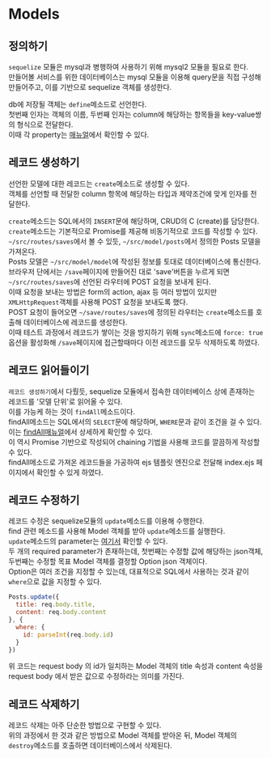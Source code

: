 # Models
## 정의하기
`sequelize` 모듈은 mysql과 병행하여 사용하기 위해 mysql2 모듈을 필요로 한다.   
만들어볼 서비스를 위한 데이터베이스는 mysql 모듈을 이용해 query문을 직접 구성해 만들어주고, 이를 기반으로 sequelize 객체를 생성한다.   
   
db에 저장될 객체는 `define`메소드로 선언한다.   
첫번째 인자는 객체의 이름, 두번째 인자는 column에 해당하는 항목들을 key-value쌍의 형식으로 전달한다.   
이때 각 property는 [매뉴얼]에서 확인할 수 있다.   
   
## 레코드 생성하기
선언한 모델에 대한 레코드는 `create`메소드로 생성할 수 있다.   
객체를 선언할 때 전달한 column 항목에 해당하는 타입과 제약조건에 맞게 인자를 전달한다.   
   
`create`메소드는 SQL에서의 `INSERT`문에 해당하며, CRUD의 C (create)를 담당한다.   
`create`메소드는 기본적으로 Promise를 제공해 비동기적으로 코드를 작성할 수 있다.   
`~/src/routes/saves`에서 볼 수 있듯, `~/src/model/posts`에서 정의한 Posts 모델을 가져온다.   
Posts 모델은 `~/src/model/model`에 작성된 정보를 토대로 데이터베이스에 통신한다.   
브라우저 단에서는 `/save`페이지에 만들어진 대로 'save'버튼을 누르게 되면 `~/src/routes/saves`에 선언된 라우터에 POST 요청을 보내게 된다.   
이때 요청을 보내는 방법은 form의 action, ajax 등 여러 방법이 있지만 `XMLHttpRequest`객체를 사용해 POST 요청을 보내도록 했다.   
POST 요청이 들어오면 `~/save/routes/saves`에 정의된 라우터는 `create`메소드를 호출해 데이터베이스에 레코드를 생성한다.   
이때 테스트 과정에서 레코드가 쌓이는 것을 방지하기 위해 `sync`메소드에 `force: true`옵션을 활성화해 `/save`페이지에 접근할때마다 이전 레코드를 모두 삭제하도록 하였다.   
   
## 레코드 읽어들이기
`레코드 생성하기`에서 다뤘듯, sequelize 모듈에서 접속한 데이터베이스 상에 존재하는 레코드를 '모델 단위'로 읽어올 수 있다.   
이를 가능케 하는 것이 `findAll`메소드이다.   
findAll메소드는 SQL에서의 `SELECT`문에 해당하며, `WHERE`문과 같이 조건을 걸 수 있다.   
이는 [findAll매뉴얼]에서 상세하게 확인할 수 있다.   
이 역시 Promise 기반으로 작성되어 chaining 기법을 사용해 코드를 깔끔하게 작성할 수 있다.   
findAll메소드로 가져온 레코드들을 가공하여 ejs 템플릿 엔진으로 전달해 index.ejs 페이지에서 확인할 수 있게 하였다.   
   
## 레코드 수정하기
레코드 수정은 sequelize모듈의 `update`메소드를 이용해 수행한다.   
find 관련 메소드를 사용해 Model 객체를 받아 `update`메소드를 실행한다.   
`update`메소드의 parameter는 [여기서] 확인할 수 있다.   
두 개의 required parameter가 존재하는데, 첫번째는 수정할 값에 해당하는 json객체, 두번째는 수정할 목표 Model 객체를 결정할 Option json 객체이다.   
Option은 여러 조건을 지정할 수 있는데, 대표적으로 SQL에서 사용하는 것과 같이 `where`으로 값을 지정할 수 있다.   
``` javascript
Posts.update({
  title: req.body.title,
  content: req.body.content
}, {
  where: {
    id: parseInt(req.body.id)
  }
})
```
위 코드는 request body 의 id가 일치하는 Model 객체의 title 속성과 content 속성을 request body 에서 받은 값으로 수정하라는 의미를 가진다.   
   
## 레코드 삭제하기
레코드 삭제는 아주 단순한 방법으로 구현할 수 있다.   
위의 과정에서 한 것과 같은 방법으로 Model 객체를 받아온 뒤, Model 객체의 `destroy`메소드를 호출하면 데이터베이스에서 삭제된다.   


[매뉴얼]: https://sequelize.org/master/manual/model-basics.html#model-definition
[findAll매뉴얼]: https://sequelize.org/master/manual/model-querying-basics.html
[여기서]: https://sequelize.readthedocs.io/en/latest/api/model/#updatevalues-options-promisearrayaffectedcount-affectedrows